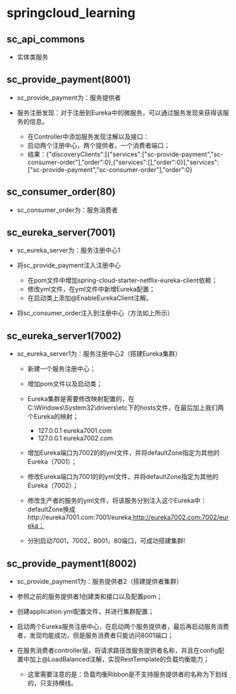 # springcloud_learning
## sc_api_commons
- 实体类服务

## sc_provide_payment(8001)
- sc_provide_payment为：服务提供者
- 服务注册发现：对于注册到Eureka中的微服务，可以通过服务发现来获得该服务的信息。

  - 在Controller中添加服务发现注解以及接口：
  - 启动两个注册中心，两个提供者，一个消费者端口；
  - 结果：{"discoveryClients":[{"services":["sc-provide-payment","sc-consumer-order"],"order":0},{"services":[],"order":0}],"services":["sc-provide-payment","sc-consumer-order"],"order":0}

## sc_consumer_order(80)
- sc_consumer_order为：服务消费者

## sc_eureka_server(7001)
- sc_eureka_server为：服务注册中心1

- 将sc_provide_payment注入注册中心 

  - 在pom文件中增加spring-cloud-starter-netflix-eureka-client依赖；
  - 修改yml文件，在yml文件中新增Eureka配置；
  - 在启动类上添加@EnableEurekaClient注解。

- 将sc_consumer_order注入到注册中心（方法如上所示）

## sc_eureka_server1(7002)
- sc_eureka_server1为：服务注册中心2（搭建Eureka集群）

  - 新建一个服务注册中心；
  - 增加pom文件以及启动类；
  - Eureka集群是需要修改映射配置的，在C:\Windows\System32\drivers\etc下的hosts文件，在最后加上我们两个Eureka的映射；
  
    - 127.0.0.1  eureka7001.com
    - 127.0.0.1  eureka7002.com
    
  - 增加Eureka端口为7002的的yml文件，并将defaultZone指定为其他的Eureka（7001）；
  - 修改Eureka端口为7001的的yml文件，并将defaultZone指定为其他的Eureka（7002）；
  - 修改生产者的服务的yml文件，将该服务分别注入这个Eureka中：defaultZone换成http://eureka7001.com:7001/eureka,http://eureka7002.com:7002/eureka；
  - 分别启动7001，7002，8001，80端口，可成功搭建集群!
  
## sc_provide_payment1(8002)
- sc_provide_payment1为：服务提供者2（搭建提供者集群）
- 参照之前的服务提供者1创建类和接口以及配置pom；
- 创建application.yml配置文件，并进行集群配置；
- 启动两个Eureka服务注册中心，在启动两个服务提供者，最后再启动服务消费者，发现均能成功，但是服务消费者只能访问8001端口；
- 在服务消费者controller层，将请求路径改服务提供者名称，并且在config配置中加上@LoadBalanced注解，实现RestTemplate的负载均衡能力；
  
  - 这里需要注意的是：负载均衡Ribbon是不支持服务提供者的名称为下划线的，只支持横线。